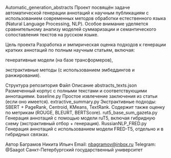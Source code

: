 Automatic_generation_abstracts
Проект посвящён задаче автоматической генерации аннотаций к научным публикациям с использованием современных методов обработки естественного языка (Natural Language Processing, NLP).
Особое внимание уделяется сравнительному анализу моделей суммаризации и семантического сопоставления текстов на русском языке.

Цель проекта
Разработка и эмпирическая оценка подходов к генерации кратких аннотаций по полным научным статьям, включая:

генеративные модели (на базе трансформеров),

экстрактивные методы (с использованием эмбеддингов и ранжирования).

Структура репозитория
Файл	Описание
abstracts_texts.json	Размеченный корпус с полными текстами и соответствующими аннотациями.
baseline.py	Простое извлечение заключения из статьи (если оно имеется).
extractive_summary.py	Экстрактивные подходы: SBERT + PageRank, Centroid, KMeans, TextRank. Содержит также оценку по метрикам (ROUGE, BLEURT, BERTScore).
rut5_base_sum_gazeta.py	Генерация аннотаций с помощью модели ruT5, включая гибридную схему (экстрактивный отбор + генерация).
RussianNLP_FRED.py	Генерация аннотаций с использованием модели FRED-T5, отдельно и в гибридных связках.

Автор
Баграмов Никита Ильич
Email: nbagramov@inbox.ru
Telegram: @Saagot
Санкт-Петербургский государственный университет
